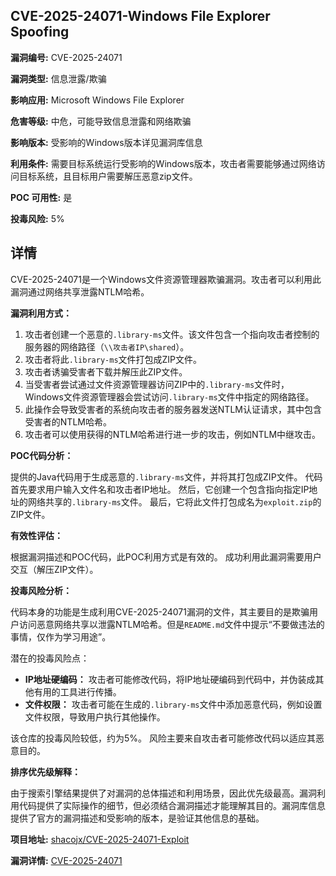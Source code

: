 ## CVE-2025-24071-Windows File Explorer Spoofing

**漏洞编号:** CVE-2025-24071

**漏洞类型:** 信息泄露/欺骗

**影响应用:** Microsoft Windows File Explorer

**危害等级:** 中危，可能导致信息泄露和网络欺骗

**影响版本:** 受影响的Windows版本详见漏洞库信息

**利用条件:** 需要目标系统运行受影响的Windows版本，攻击者需要能够通过网络访问目标系统，且目标用户需要解压恶意zip文件。

**POC 可用性:** 是

**投毒风险:** 5%

## 详情

CVE-2025-24071是一个Windows文件资源管理器欺骗漏洞。攻击者可以利用此漏洞通过网络共享泄露NTLM哈希。 

**漏洞利用方式：**

1.  攻击者创建一个恶意的`.library-ms`文件。该文件包含一个指向攻击者控制的服务器的网络路径（`\\攻击者IP\shared`）。
2.  攻击者将此`.library-ms`文件打包成ZIP文件。
3.  攻击者诱骗受害者下载并解压此ZIP文件。
4.  当受害者尝试通过文件资源管理器访问ZIP中的`.library-ms`文件时，Windows文件资源管理器会尝试访问`.library-ms`文件中指定的网络路径。
5.  此操作会导致受害者的系统向攻击者的服务器发送NTLM认证请求，其中包含受害者的NTLM哈希。
6.  攻击者可以使用获得的NTLM哈希进行进一步的攻击，例如NTLM中继攻击。

**POC代码分析：**

提供的Java代码用于生成恶意的`.library-ms`文件，并将其打包成ZIP文件。 代码首先要求用户输入文件名和攻击者IP地址。 然后，它创建一个包含指向指定IP地址的网络共享的`.library-ms`文件。 最后，它将此文件打包成名为`exploit.zip`的ZIP文件。

**有效性评估：**

根据漏洞描述和POC代码，此POC利用方式是有效的。 成功利用此漏洞需要用户交互（解压ZIP文件）。

**投毒风险分析：**

代码本身的功能是生成利用CVE-2025-24071漏洞的文件，其主要目的是欺骗用户访问恶意网络共享以泄露NTLM哈希。但是`README.md`文件中提示“不要做违法的事情，仅作为学习用途”。

潜在的投毒风险点：
*   **IP地址硬编码：** 攻击者可能修改代码，将IP地址硬编码到代码中，并伪装成其他有用的工具进行传播。
*   **文件权限：** 攻击者可能在生成的`.library-ms`文件中添加恶意代码，例如设置文件权限，导致用户执行其他操作。

该仓库的投毒风险较低，约为5%。 风险主要来自攻击者可能修改代码以适应其恶意目的。

**排序优先级解释：**

由于搜索引擎结果提供了对漏洞的总体描述和利用场景，因此优先级最高。漏洞利用代码提供了实际操作的细节，但必须结合漏洞描述才能理解其目的。漏洞库信息提供了官方的漏洞描述和受影响的版本，是验证其他信息的基础。

**项目地址:** [shacojx/CVE-2025-24071-Exploit](https://github.com/shacojx/CVE-2025-24071-Exploit)

**漏洞详情:** [CVE-2025-24071](https://nvd.nist.gov/vuln/detail/CVE-2025-24071)